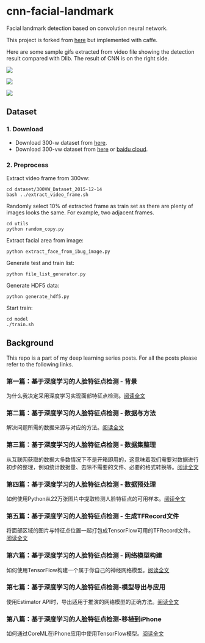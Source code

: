 
# cnn-facial-landmark

Facial landmark detection based on convolution neural network.

This project is forked from [here](https://github.com/yinguobing/cnn-facial-landmark) but implemented with caffe. 

Here are some sample gifs extracted from video file showing the detection result compared with Dlib. The result of CNN is on the right side.

![](https://github.com/yinguobing/cnn-facial-landmark/blob/master/demo01.gif)

![](https://github.com/yinguobing/cnn-facial-landmark/blob/master/demo02.gif)

![](https://github.com/yinguobing/cnn-facial-landmark/blob/master/demo03.gif)
## Dataset
### 1. Download
- Download 300-w dataset from [here](https://ibug.doc.ic.ac.uk/resources/300-W/).  
- Download 300-vw dataset from [here](https://ibug.doc.ic.ac.uk/resources/300-VW/) or [baidu cloud](https://yun.baidu.com/s/1boROHcj?errno=0&errmsg=Auth%20Login%20Sucess&&bduss=&ssnerror=0&traceid=).
### 2. Preprocess
Extract video frame from 300vw:  
```
cd dataset/300VW_Dataset_2015-12-14
bash ../extract_video_frame.sh
```  
Randomly select 10% of extracted frame as train set as there are plenty of images looks the same. For example, two adjacent frames.  
```
cd utils
python random_copy.py
```  
Extract facial area from image:   
```
python extract_face_from_ibug_image.py
```  
Generate test and train list:  
```
python file_list_generator.py
```  
Generate HDF5 data:  
```
python generate_hdf5.py
```
Start train:
```
cd model
./train.sh
```
## Background
This repo is a part of my deep learning series posts. For all the posts please refer to the following links.

### 第一篇：基于深度学习的人脸特征点检测 - 背景

为什么我决定采用深度学习实现面部特征点检测。[阅读全文](https://yinguobing.com/facial-landmark-localization-by-deep-learning-background/)

### 第二篇：基于深度学习的人脸特征点检测 - 数据与方法

解决问题所需的数据来源与对应的方法。[阅读全文](https://yinguobing.com/facial-landmark-localization-by-deep-learning-data-and-algorithm/)

### 第三篇：基于深度学习的人脸特征点检测 - 数据集整理

从互联网获取的数据大多数情况下不是开箱即用的，这意味着我们需要对数据进行初步的整理，例如统计数据量、去除不需要的文件、必要的格式转换等。[阅读全文](https://yinguobing.com/facial-landmark-localization-by-deep-learning-data-collate/)

### 第四篇：基于深度学习的人脸特征点检测 - 数据预处理
如何使用Python从22万张图片中提取检测人脸特征点的可用样本。[阅读全文](https://yinguobing.com/facial-landmark-localization-by-deep-learning-preprocessing/)

### 第五篇：基于深度学习的人脸特征点检测 - 生成TFRecord文件
将面部区域的图片与特征点位置一起打包成TensorFlow可用的TFRecord文件。[阅读全文](https://yinguobing.com/facial-landmark-localization-by-deep-learning-tfrecord/)

### 第六篇：基于深度学习的人脸特征点检测 - 网络模型构建
如何使用TensorFlow构建一个属于你自己的神经网络模型。[阅读全文](https://yinguobing.com/facial-landmark-localization-by-deep-learning-network-model/)

### 第七篇：基于深度学习的人脸特征点检测-模型导出与应用
使用Estimator API时，导出适用于推演的网络模型的正确方法。[阅读全文](https://yinguobing.com/facial-landmark-localization-by-deep-learning-save-model-application/)

### 第八篇：基于深度学习的人脸特征点检测-移植到iPhone
如何通过CoreML在iPhone应用中使用TensorFlow模型。[阅读全文](https://yinguobing.com/facial-landmark-localization-by-deep-learning-port-to-ios-with-coreml/)
